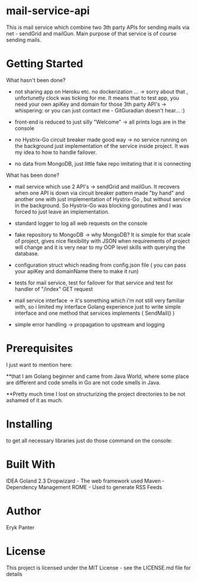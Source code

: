 # mail-service-api
This is mail service which combine two 3th party APIs  for sending mails via net - sendGrid and mailGun. Main purpose of that service is of course sending mails.


# Getting Started

What hasn't been done?

- not sharing app on Heroku etc. no dockerization ... -> sorry about that , unfortunetly clock was ticking for me.
It means that to test app, you need your own apiKey and domain for those 3th party API's -> whispering: or you can just contact me - GitGuradian doesn't hear... :) 

- front-end is reduced to just silly "Welcome" -> all prints logs are in the console

- no Hystrix-Go circuit breaker made good way -> no service running on the background  just implementation of the service inside project. It was my idea to how to handle failover.


- no data from MongoDB, just little fake repo imitating that it is connecting

What has been done?

- mail service which use 2 API's -> sendGrid and mailGun. It recovers when one API is down via circuit breaker pattern made "by hand" and another one with just implementation of  Hystrix-Go , but without service in the background. So Hystrix-Go was blocking goroutines and I was forced to just leave an implementation.

- standard logger to log all web requests on the console

- fake repository to MongoDB -> why MongoDB? It is simple for that scale of project, gives nice flexibility with JSON when requirements of project will change and it is very near to my OOP level skills with querying the database.

- configuration struct which reading from config.json file ( you can pass your apiKey and domainName there to make it run)

- tests for mail service, test for failover for that service and test for handler of "/index" GET request

- mail service interface -> it's something which i'm not still very familiar with, so i limited my interface Golang experience just to write simple interface and one method that services implements ( SendMail() )

- simple error handling -> propagation to upstream and logging

# Prerequisites

I just want to mention here:

**that I am Golang beginner and came from Java World, where some place are different and code smells in Go are not code smells in Java. 

**Pretty much time I lost on structurizing the project directories to be not ashamed of it as much.


# Installing

to get all necessary libraries just do those command on the console:



# Built With
IDEA Goland 2.3
Dropwizard - The web framework used
Maven - Dependency Management
ROME - Used to generate RSS Feeds

# Author
Eryk Panter

# License
This project is licensed under the MIT License - see the LICENSE.md file for details
